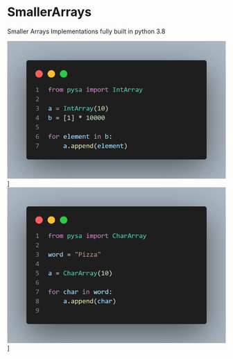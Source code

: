 # SmallerArrays
Smaller Arrays Implementations fully built in python 3.8

![example01](src/example01.png)]
![example02](src/example02.png)]
